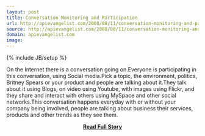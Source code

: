 ```yaml
---
layout: post
title: Conversation Monitoring and Participation
url: http://apievangelist.com/2008/08/11/conversation-monitoring-and-participation/
source: http://apievangelist.com/2008/08/11/conversation-monitoring-and-participation/
domain: apievangelist.com
image: 
---
```

{% include JB/setup %}<p>On the Internet there is a conversation going on.Everyone is participating in this conversation, using Social media.Pick a topic, the environment, politics, Britney Spears or your product and people are talking about it.They talk about it using Blogs, on video using Youtube, with images using Flickr, and they share and interact with others using MySpace and other social networks.This conversation happens everyday with or without your company being involved, people are talking about business their services, products and other trends as they see them.</p>
<center><p><a href="http://apievangelist.com/2008/08/11/conversation-monitoring-and-participation/" style='padding:25px; font-sze:18px; font-weight: bold;'>Read Full Story</a></p></center>
